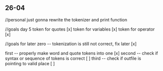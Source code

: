 ## 26-04

//personal
just gonna rewrite the tokenizer and print function

//goals day 5
token for quotes											[x]
token for variables											[x]
token for operator											[x]

//goals for later
zero -- tokenization is still not correct, fix later		[x]

first -- properly make word and quote tokens into one		[x]
second -- check if syntax or sequence of tokens is correct	[ ]
third -- check if outfile is pointing to valid place		[ ]


